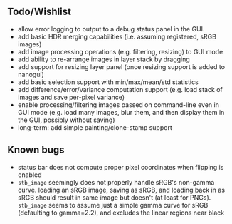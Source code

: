 ## Todo/Wishlist

* allow error logging to output to a debug status panel in the GUI.
* add basic HDR merging capabilities (i.e. assuming registered, sRGB images)
* add image processing operations (e.g. filtering, resizing) to GUI mode
* add ability to re-arrange images in layer stack by dragging
* add support for resizing layer panel (once resizing support is added to nanogui)
* add basic selection support with min/max/mean/std statistics
* add difference/error/variance computation support (e.g. load stack of images and save per-pixel variance)
* enable processing/filtering images passed on command-line even in GUI mode (e.g. load many images, blur them, and then display them in the GUI, possibly without saving)
* long-term: add simple painting/clone-stamp support


## Known bugs
* status bar does not compute proper pixel coordinates when flipping is enabled
* ``stb_image`` seemingly does not properly handle sRGB's non-gamma curve. loading an sRGB image, saving as sRGB, and loading back in as sRGB should result in same image but doesn't (at least for PNGs). ``stb_image`` seems to assume just a simple gamma curve for sRGB (defaulting to gamma=2.2), and excludes the linear regions near black
